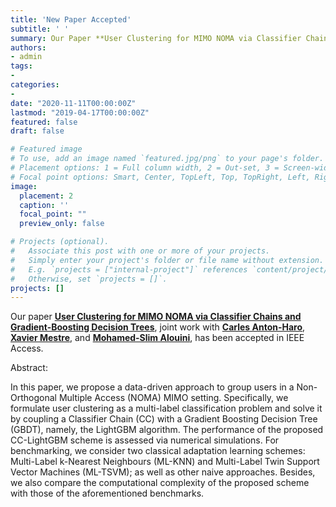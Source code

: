 ```yaml
---
title: 'New Paper Accepted'
subtitle: ' '
summary: Our Paper **User Clustering for MIMO NOMA via Classifier Chains and Gradient-Boosting Decision Trees** has been accepted in IEEE Access.
authors:
- admin
tags:
-
categories:
- 
date: "2020-11-11T00:00:00Z"
lastmod: "2019-04-17T00:00:00Z"
featured: false
draft: false

# Featured image
# To use, add an image named `featured.jpg/png` to your page's folder.
# Placement options: 1 = Full column width, 2 = Out-set, 3 = Screen-width
# Focal point options: Smart, Center, TopLeft, Top, TopRight, Left, Right, BottomLeft, Bottom, BottomRight
image:
  placement: 2
  caption: ''
  focal_point: ""
  preview_only: false

# Projects (optional).
#   Associate this post with one or more of your projects.
#   Simply enter your project's folder or file name without extension.
#   E.g. `projects = ["internal-project"]` references `content/project/deep-learning/index.md`.
#   Otherwise, set `projects = []`.
projects: []
---
```


Our paper [**User Clustering for MIMO NOMA via Classifier Chains and Gradient-Boosting Decision Trees**](https://ieeexplore.ieee.org/document/9205203), joint work with [**Carles Anton-Haro**](http://www.cttc.es/people/canton/), [**Xavier Mestre**](http://www.cttc.es/people/xmestre/), and [**Mohamed-Slim Alouini**](https://www.kaust.edu.sa/en/study/faculty/mohamed-slim-alouini), has been accepted in IEEE Access.

Abstract:

In this paper, we propose a data-driven approach to group users in a Non-Orthogonal Multiple Access (NOMA) MIMO setting. Specifically, we formulate user clustering as a multi-label classification problem and solve it by coupling a Classifier Chain (CC) with a Gradient Boosting Decision Tree (GBDT), namely, the LightGBM algorithm. The performance of the proposed CC-LightGBM scheme is assessed via numerical simulations. For benchmarking, we consider two classical adaptation learning schemes: Multi-Label k-Nearest Neighbours (ML-KNN) and Multi-Label Twin Support Vector Machines (ML-TSVM); as well as other naive approaches. Besides, we also compare the computational complexity of the proposed scheme with those of the aforementioned benchmarks.







